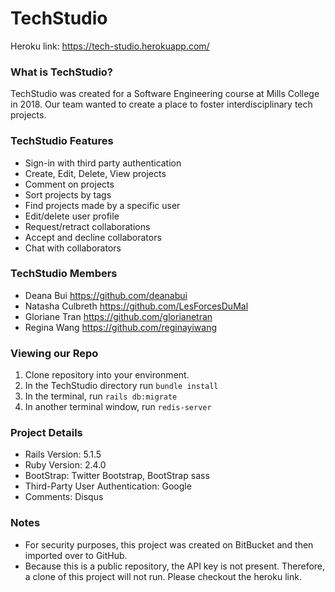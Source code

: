 # TechStudio

Heroku link: https://tech-studio.herokuapp.com/

### What is TechStudio?

TechStudio was created for a Software Engineering course at Mills College in 2018. Our team wanted to create a place to foster interdisciplinary tech projects. 

### TechStudio Features
* Sign-in with third party authentication
* Create, Edit, Delete, View projects
* Comment on projects
* Sort projects by tags
* Find projects made by a specific user
* Edit/delete user profile
* Request/retract collaborations
* Accept and decline collaborators
* Chat with collaborators

### TechStudio Members
* Deana Bui https://github.com/deanabui
* Natasha Culbreth https://github.com/LesForcesDuMal
* Gloriane Tran https://github.com/glorianetran
* Regina Wang https://github.com/reginayiwang

### Viewing our Repo
1. Clone repository into your environment.
2. In the TechStudio directory run `bundle install`
3. In the terminal, run ```rails db:migrate```
4. In another terminal window, run ```redis-server```

### Project Details
* Rails Version: 5.1.5
* Ruby Version: 2.4.0
* BootStrap: Twitter Bootstrap, BootStrap sass
* Third-Party User Authentication: Google
* Comments: Disqus

### Notes
* For security purposes, this project was created on BitBucket and then imported over to GitHub.
* Because this is a public repository, the API key is not present. Therefore, a clone of this project will not run. Please checkout the heroku link. 
